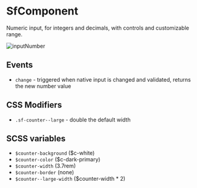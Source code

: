 # SfComponent

<!-- Write about general purpose of the component. Include screenshot (to be replaced with a live example once we migrate to vuepress) -->

Numeric input, for integers and decimals, with controls and customizable range.

![inputNumber](https://screenshotscdn.firefoxusercontent.com/images/3d45fbce-97c3-430f-99c4-0e42b6159034.png)

## Events

- `change` - triggered when native input is changed and validated,
returns the new number value

## CSS Modifiers

- `.sf-counter--large` - double the default width

<!-- Write down available CSS Modifiers -->

## SCSS variables

- `$counter-background` ($c-white)
- `$counter-color` ($c-dark-primary)
- `$counter-width` (3.7rem)
- `$counter-border` (none)
- `$counter--large-width` ($counter-width * 2)

<!-- Write down SCSS variables available for configuration -->
